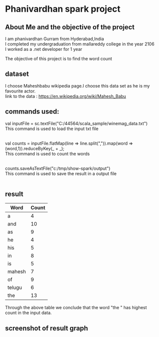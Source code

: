 # Phanivardhan spark project

## About Me and the objective of the project
I am phanivardhan Gurram from Hyderabad,India <br>
I completed my undergraduation from mallareddy college in the year 2106<br>
I worked as a .net developer for 1 year<br>

The objective of this project is to find the word count

## dataset
 I choose Maheshbabu wikipedia page.I choose this data set as he is my favourite actor.<br>
 link to the data : https://en.wikipedia.org/wiki/Mahesh_Babu
 
 ## commands used:
 
 val inputFile = sc.textFile("C:/44564/scala_sample/winemag_data.txt")<br>
 This command is used to load the input txt file<br><br>
 
 val counts = inputFile.flatMap(line => line.split(",")).map(word => (word,1)).reduceByKey(_ + _);<br>
 This command is used to count the words<br><br>
 
 
 
counts.saveAsTextFile("c:/tmp/show-spark/output")<br>
This command is used to save the result in a output file<br><br>

## result <br> 

| Word    | Count|
|---------|------|
| a      | 4 |
| and     | 10  |
|  as    | 9   |
| he     | 4  |
| his     | 5  |
| in    | 8  |
| is    | 5  |
| mahesh     | 7  |
| of    | 9   |
| telugu      | 6  |
| the | 13   |

Through the above table we conclude that the word "the " has highest count in the input data.

## screenshot of  result graph


 
 
 
